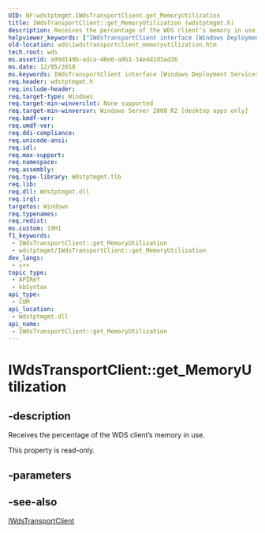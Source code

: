 ```yaml
---
UID: NF:wdstptmgmt.IWdsTransportClient.get_MemoryUtilization
title: IWdsTransportClient::get_MemoryUtilization (wdstptmgmt.h)
description: Receives the percentage of the WDS client’s memory in use.
helpviewer_keywords: ["IWdsTransportClient interface [Windows Deployment Services]","MemoryUtilization property","IWdsTransportClient.MemoryUtilization","IWdsTransportClient.get_MemoryUtilization","IWdsTransportClient::MemoryUtilization","IWdsTransportClient::get_MemoryUtilization","MemoryUtilization property [Windows Deployment Services]","MemoryUtilization property [Windows Deployment Services]","IWdsTransportClient interface","get_MemoryUtilization","wds.iwdstransportclient_memoryutilization","wdstptmgmt/IWdsTransportClient::MemoryUtilization","wdstptmgmt/IWdsTransportClient::get_MemoryUtilization"]
old-location: wds\iwdstransportclient_memoryutilization.htm
tech.root: wds
ms.assetid: a99d149b-adca-40e0-a9b1-34e4d2d3ad36
ms.date: 12/05/2018
ms.keywords: IWdsTransportClient interface [Windows Deployment Services],MemoryUtilization property, IWdsTransportClient.MemoryUtilization, IWdsTransportClient.get_MemoryUtilization, IWdsTransportClient::MemoryUtilization, IWdsTransportClient::get_MemoryUtilization, MemoryUtilization property [Windows Deployment Services], MemoryUtilization property [Windows Deployment Services],IWdsTransportClient interface, get_MemoryUtilization, wds.iwdstransportclient_memoryutilization, wdstptmgmt/IWdsTransportClient::MemoryUtilization, wdstptmgmt/IWdsTransportClient::get_MemoryUtilization
req.header: wdstptmgmt.h
req.include-header: 
req.target-type: Windows
req.target-min-winverclnt: None supported
req.target-min-winversvr: Windows Server 2008 R2 [desktop apps only]
req.kmdf-ver: 
req.umdf-ver: 
req.ddi-compliance: 
req.unicode-ansi: 
req.idl: 
req.max-support: 
req.namespace: 
req.assembly: 
req.type-library: Wdstptmgmt.tlb
req.lib: 
req.dll: Wdstptmgmt.dll
req.irql: 
targetos: Windows
req.typenames: 
req.redist: 
ms.custom: 19H1
f1_keywords:
 - IWdsTransportClient::get_MemoryUtilization
 - wdstptmgmt/IWdsTransportClient::get_MemoryUtilization
dev_langs:
 - c++
topic_type:
 - APIRef
 - kbSyntax
api_type:
 - COM
api_location:
 - Wdstptmgmt.dll
api_name:
 - IWdsTransportClient::get_MemoryUtilization
---
```


# IWdsTransportClient::get_MemoryUtilization


## -description

Receives the percentage of the WDS client’s memory in use.

This property is read-only.

## -parameters

## -see-also

<a href="/windows/desktop/api/wdstptmgmt/nn-wdstptmgmt-iwdstransportclient">IWdsTransportClient</a>

